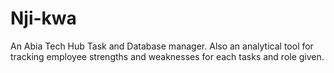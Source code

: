 # Nji-kwa
An Abia Tech Hub Task and Database manager. Also an analytical tool for tracking employee strengths and weaknesses for each tasks and role given.
